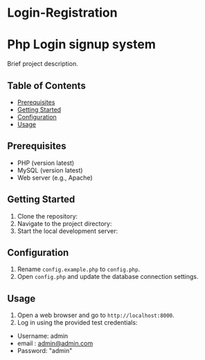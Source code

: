 # Login-Registration
# Php Login signup system

Brief project description.

## Table of Contents

- [Prerequisites](#prerequisites)
- [Getting Started](#getting-started)
- [Configuration](#configuration)
- [Usage](#usage)


## Prerequisites


- PHP (version latest)
- MySQL (version latest)
- Web server (e.g., Apache)

## Getting Started


1. Clone the repository:
2. Navigate to the project directory:
3. Start the local development server:

## Configuration


1. Rename `config.example.php` to `config.php`.
2. Open `config.php` and update the database connection settings.

## Usage


1. Open a web browser and go to `http://localhost:8000`.
2. Log in using the provided test credentials:
- Username: admin
- email : admin@admin.com
- Password: "admin"




